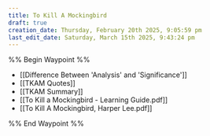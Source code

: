 ```yaml
---
title: To Kill A Mockingbird
draft: true
creation_date: Thursday, February 20th 2025, 9:05:59 pm
last_edit_date: Saturday, March 15th 2025, 9:43:24 pm
---
```


%% Begin Waypoint %%
- [[Difference Between 'Analysis' and 'Significance']]
- [[TKAM Quotes]]
- [[TKAM Summary]]
- [[To Kill a Mockingbird - Learning Guide.pdf]]
- [[To Kill A Mockingbird, Harper Lee.pdf]]

%% End Waypoint %%
